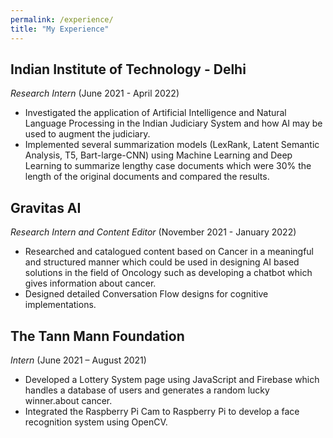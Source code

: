 ```yaml
---
permalink: /experience/
title: "My Experience"
---
```


  

## Indian Institute of Technology - Delhi

*Research Intern* (June 2021 - April 2022)

- Investigated the application of Artificial Intelligence and Natural Language Processing in the Indian Judiciary System and how AI may be used to augment the judiciary.
- Implemented several summarization models (LexRank, Latent Semantic Analysis, T5, Bart-large-CNN) using Machine Learning and Deep Learning to summarize lengthy case documents which were 30% the length of the original documents and compared the results.  

## Gravitas AI

*Research Intern and Content Editor* (November 2021 - January 2022)

- Researched and catalogued content based on Cancer in a meaningful and structured manner which could be used in designing AI based solutions in the field of Oncology such as developing a chatbot which gives information about cancer.
- Designed detailed Conversation Flow designs for cognitive implementations.  

## The Tann Mann Foundation

*Intern* (June 2021 – August 2021)

- Developed a Lottery System page using JavaScript and Firebase which handles a database of users and generates a random lucky winner.about cancer.
- Integrated the Raspberry Pi Cam to Raspberry Pi to develop a face recognition system using OpenCV.

